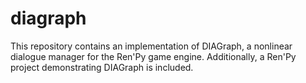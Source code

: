 # diagraph
This repository contains an implementation of DIAGraph, a nonlinear dialogue manager for the Ren'Py game engine. Additionally, a Ren'Py project demonstrating DIAGraph is included.
